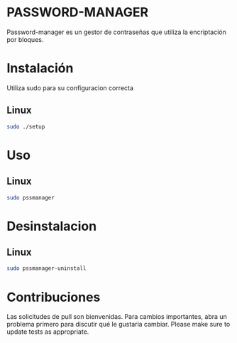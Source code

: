 # PASSWORD-MANAGER

Password-manager es un gestor de contraseñas que utiliza la encriptación por bloques.

# Instalación

Utiliza sudo para su configuracion correcta
## Linux
```bash
sudo ./setup
```

# Uso

## Linux
```bash
sudo pssmanager
```
# Desinstalacion

## Linux
``` bash 
sudo pssmanager-uninstall
```
# Contribuciones

Las solicitudes de pull son bienvenidas. Para cambios importantes, abra un problema primero para discutir qué le gustaría cambiar.
Please make sure to update tests as appropriate.